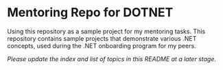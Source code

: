 # Mentoring Repo for DOTNET
Using this repository as a sample project for my mentoring tasks. This repository contains sample projects that demonstrate various .NET concepts, used during the .NET onboarding program for my peers.

*Please update the index and list of topics in this README at a later stage.*
